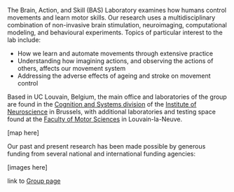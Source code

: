 The Brain, Action, and Skill (BAS) Laboratory examines how humans control movements and learn motor skills. Our research uses a multidisciplinary combination of non-invasive brain stimulation, neuroimaging, computational modeling, and behavioural experiments.
Topics of particular interest to the lab include:

- How we learn and automate movements through extensive practice
- Understanding how imagining actions, and observing the actions of others, affects our movement system
- Addressing the adverse effects of ageing and stroke on movement control

Based in UC Louvain, Belgium, the main office and laboratories of the group are found in the [Cognition and Systems division](https://uclouvain.be/en/research-institutes/ions/cosy) of the [Institute of Neuroscience](https://uclouvain.be/en/research-institutes/ions) in Brussels, with additional laboratories and testing space found at the [Faculty of Motor Sciences](https://uclouvain.be/fr/facultes/fsm) in Louvain-la-Neuve.


[map here]



Our past and present research has been made possible by generous funding from several national and international funding agencies:

[images here]


link to [Group page](https://baslaboratory.github.io/group.html)
